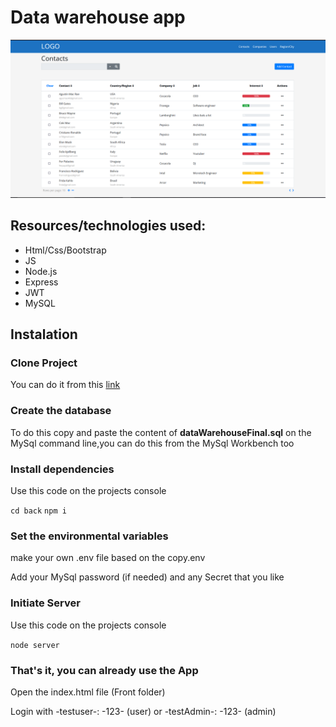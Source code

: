 



<h1> Data warehouse app  </h1>

![exampleimg](https://raw.githubusercontent.com/Agusmac/DataWarehouse/master/Examples/ExampleImg.png)


<h2> Resources/technologies used:</h2>
<ul>
<li>Html/Css/Bootstrap</li>
<li>JS</li>
<li>Node.js</li>
<li>Express</li>
<li>JWT</li>
<li>MySQL</li>
</ul>

<h2>Instalation</h2>
<h3>Clone Project</h3>
<p>You can do it from this <a href="https://github.com/Agusmac/dataWarehouseTesting">link</a></p>
<h3>Create the database</h3>
<p>To do this copy and paste the content of <strong>dataWarehouseFinal.sql</strong> on the MySql command line,you can do this from the MySql Workbench too</p>
<h3>Install dependencies</h3>
<p>Use this code on the projects console</p>
<code>cd back</code>
<code>npm i</code>
<h3>Set the environmental variables</h3>
<p>make your own .env file based on the copy.env</p>
<p>Add your MySql password (if needed) and any Secret that you like</p>
<h3>Initiate Server</h3>
<p>Use this code on the projects console</p>
<code>node server</code>

<h3>That's it, you can already use the App</h3>
<p>Open the index.html file (Front folder) </p>
<p>Login with -testuser-: -123- (user) or -testAdmin-: -123- (admin)</p>
